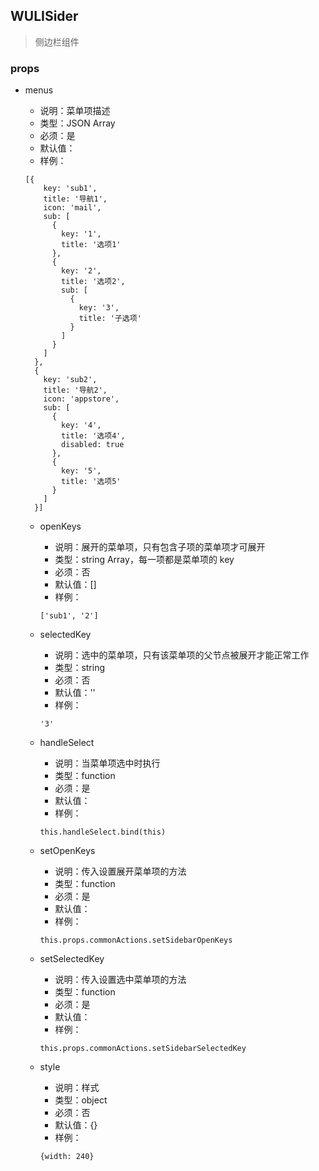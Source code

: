 <!--
@Author: SplendourHui
@Date:   2016-05-11 09:53
@Last modified by:   SplendourHui
@Last modified time: 2016-05-18 15:49
-->



## WULISider

> 侧边栏组件

### props

- menus
  - 说明：菜单项描述
  - 类型：JSON Array
  - 必须：是
  - 默认值：
  - 样例：
  ```
  [{
      key: 'sub1',
      title: '导航1',
      icon: 'mail',
      sub: [
        {
          key: '1',
          title: '选项1'
        },
        {
          key: '2',
          title: '选项2',
          sub: [
            {
              key: '3',
              title: '子选项'
            }
          ]
        }
      ]
    },
    {
      key: 'sub2',
      title: '导航2',
      icon: 'appstore',
      sub: [
        {
          key: '4',
          title: '选项4',
          disabled: true
        },
        {
          key: '5',
          title: '选项5'
        }
      ]
    }]
  ```

  - openKeys
    - 说明：展开的菜单项，只有包含子项的菜单项才可展开
    - 类型：string Array，每一项都是菜单项的 key
    - 必须：否
    - 默认值：[]
    - 样例：
    ```
    ['sub1', '2']
    ```

  - selectedKey
    - 说明：选中的菜单项，只有该菜单项的父节点被展开才能正常工作
    - 类型：string
    - 必须：否
    - 默认值：''
    - 样例：
    ```
    '3'
    ```

  - handleSelect
    - 说明：当菜单项选中时执行
    - 类型：function
    - 必须：是
    - 默认值：
    - 样例：
    ```
    this.handleSelect.bind(this)
    ```

  - setOpenKeys
    - 说明：传入设置展开菜单项的方法
    - 类型：function
    - 必须：是
    - 默认值：
    - 样例：
    ```
    this.props.commonActions.setSidebarOpenKeys
    ```

  - setSelectedKey
    - 说明：传入设置选中菜单项的方法
    - 类型：function
    - 必须：是
    - 默认值：
    - 样例：
    ```
    this.props.commonActions.setSidebarSelectedKey
    ```

  - style
    - 说明：样式
    - 类型：object
    - 必须：否
    - 默认值：{}
    - 样例：
    ```
    {width: 240}
    ```

